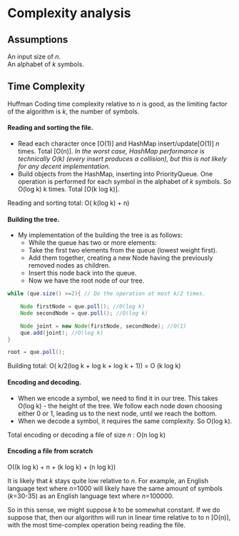 # Complexity analysis

## Assumptions
An input size of _n_.  
An alphabet of _k_ symbols.

## Time Complexity
Huffman Coding time complexity relative to _n_ is good, as the limiting factor of the algorithm is _k_, the number of symbols.


#### Reading and sorting the file.

- Read each character once [O(1)] and HashMap insert/update[O(1)] _n_ times. Total [O(n)]. _In the worst case, HashMap performance is technically O(k) (every insert produces a collision), but this is not likely for any decent implementation._
- Build objects from the HashMap, inserting into PriorityQueue. One operation is performed for each symbol in the alphabet of _k_ symbols. So O(log k) k times. Total [O(k log k)].

Reading and sorting total: O( k(log k) + n)

#### Building the tree.
- My implementation of the building the tree is as follows:
  - While the queue has two or more elements:
   - Take the first two elements from the queue (lowest weight first).
   - Add them together, creating a new Node having the previously    removed nodes as children.
   - Insert this node back into the queue.
  - Now we have the root node of our tree.

```java
while (que.size() >=2){ // Do the operation at most k/2 times.

    Node firstNode = que.poll(); //O(log k)
    Node secondNode = que.poll(); //O(log k)

    Node joint = new Node(firstNode, secondNode); //O(1)
    que.add(joint); //O(log k)
}

root = que.poll();

```
Building total: O( k/2(log k + log k + log k + 1)) = O (k log k)

#### Encoding and decoding.

- When we encode a symbol, we need to find it in our tree. This takes O(log k) - the height of the tree. We follow each node down choosing either 0 or 1, leading us to the next node, until we reach the bottom.
- When we decode a symbol, it requires the same complexity. So O(log k).

Total encoding or decoding a file of size _n_ : O(n log k)


#### Encoding a file from scratch

O((k log k) + n + (k log k) + (n log k))

It is likely that _k_ stays quite low relative to _n_. For example, an English language text where _n_=1000 will likely have the same amount of symbols (_k_=30-35) as an English language text where _n_=100000.

So in this sense, we might suppose _k_ to be somewhat constant. If we do suppose that, then our algorithm will run in linear time relative to to n [O(n)], with the most time-complex operation being reading the file.
